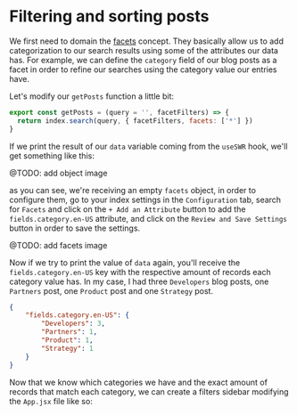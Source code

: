 # Filtering and sorting posts

We first need to domain the [facets](https://www.algolia.com/doc/guides/managing-results/refine-results/faceting/) concept. They basically allow us to add categorization to our search results using some of the attributes our data has. For example, we can define the `category` field of our blog posts as a facet in order to refine our searches using the category value our entries have.

Let's modify our `getPosts` function a little bit:

```js
export const getPosts = (query = '', facetFilters) => {
  return index.search(query, { facetFilters, facets: ['*'] })
}
```

If we print the result of our `data` variable coming from the `useSWR` hook, we'll get something like this:

@TODO: add object image

as you can see, we're receiving an empty `facets` object, in order to configure them, go to your index settings in the `Configuration` tab, search for `Facets` and click on the `+ Add an Attribute` button to add the `fields.category.en-US` attribute, and click on the `Review and Save Settings` button in order to save the settings.

@TODO: add facets image

Now if we try to print the value of `data` again, you'll receive the `fields.category.en-US` key with the respective amount of records each category value has. In my case, I had three `Developers` blog posts, one `Partners` post, one `Product` post and one `Strategy` post.

```json
{
    "fields.category.en-US": {
        "Developers": 3,
        "Partners": 1,
        "Product": 1,
        "Strategy": 1
    }
}
```

Now that we know which categories we have and the exact amount of records that match each category, we can create a filters sidebar modifying the `App.jsx` file like so:

